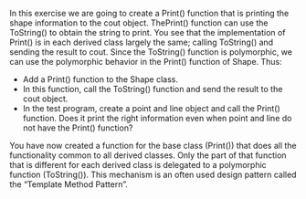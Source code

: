 In this exercise we are going to create a Print() function that is printing the shape information to the cout object. ThePrint() function can use the ToString() to obtain the string to print. You see that the implementation of Print() is in each derived class largely the same; calling ToString() and sending the result to cout. Since the ToString() function is polymorphic, we can use the polymorphic behavior in the Print() function of Shape. Thus:

- Add a Print() function to the Shape class.
- In this function, call the ToString() function and send the result to the cout object.
- In the test program, create a point and line object and call the Print() function. Does it print the right information even when point and line do not have the Print() function?

You have now created a function for the base class (Print()) that does all the functionality common to all derived classes. Only the part of that function that is different for each derived class is delegated to a polymorphic function (ToString()). This mechanism is an often used design pattern called the “Template Method Pattern”.